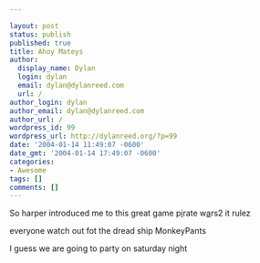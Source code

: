 ```yaml
---

layout: post
status: publish
published: true
title: Ahoy Mateys
author:
  display_name: Dylan
  login: dylan
  email: dylan@dylanreed.com
  url: /
author_login: dylan
author_email: dylan@dylanreed.com
author_url: /
wordpress_id: 99
wordpress_url: http://dylanreed.org/?p=99
date: '2004-01-14 11:49:07 -0600'
date_gmt: '2004-01-14 17:49:07 -0600'
categories:
- Awesome
tags: []
comments: []
---
```


So harper introduced me to this great game p[i][1]rate w[a][2]rs2 it rulez

   [1]: http://www.piratewars2.com
   [2]: http://

everyone watch out fot the dread ship MonkeyPants

I guess we are going to party on saturday night
